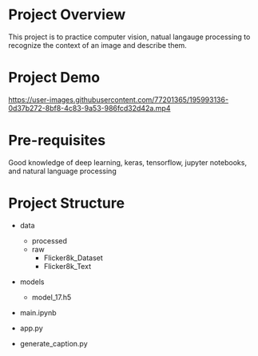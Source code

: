 
# Project Overview
This project is to practice computer vision, natual langauge processing to recognize the context of an image and describe them.


# Project Demo


https://user-images.githubusercontent.com/77201365/195993136-0d37b272-8bf8-4c83-9a53-986fcd32d42a.mp4




# Pre-requisites
Good knowledge of deep learning, keras, tensorflow, jupyter notebooks, and natural language processing


# Project Structure

- data
    - processed
    - raw
        - Flicker8k_Dataset
        - Flicker8k_Text

- models
    - model_17.h5

- main.ipynb

- app.py

- generate_caption.py
    

